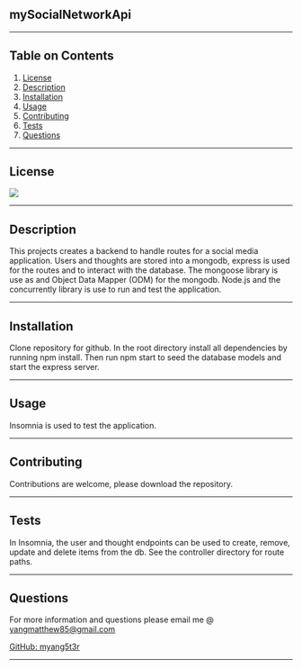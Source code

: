 ## mySocialNetworkApi

---

## Table on Contents

1. [License](#License)
2. [Description](#Description)
3. [Installation](#Installation)
4. [Usage](#Usage)
5. [Contributing](#Contributing)
6. [Tests](#Tests)
7. [Questions](#Questions)

---

## License

[![](https://img.shields.io/badge/license-GNU%20GPLv3-blue)](https://choosealicense.com/licenses/gpl-2.0/)

---

## Description

This projects creates a backend to handle routes for a social media application. Users and thoughts are stored into a mongodb, express is used for the routes and to interact with the database. The mongoose library is use as and Object Data Mapper (ODM) for the mongodb. Node.js and the concurrently library is use to run and test the application.

---

## Installation

Clone repository for github. In the root directory install all dependencies by running npm install. Then run npm start to seed the database models and start the express server.

---

## Usage

Insomnia is used to test the application.

---

## Contributing

Contributions are welcome, please download the repository.

---

## Tests

In Insomnia, the user and thought endpoints can be used to create, remove, update and delete items from the db. See the controller directory for route paths.

---

## Questions

For more information and questions please email me @ yangmatthew85@gmail.com

[GitHub: myang5t3r](https://github.com/myang5t3r)

---
